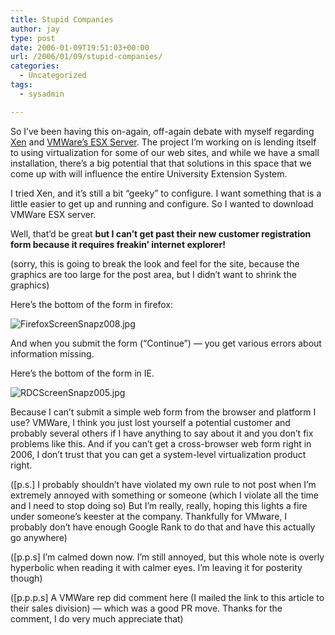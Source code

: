 ```yaml
---
title: Stupid Companies
author: jay
type: post
date: 2006-01-09T19:51:03+00:00
url: /2006/01/09/stupid-companies/
categories:
  - Uncategorized
tags:
  - sysadmin

---
```

So I’ve been having this on-again, off-again debate with myself regarding [Xen][1] and [VMWare’s ESX Server][2]. The project I’m working on is lending itself to using virtualization for some of our web sites, and while we have a small installation, there’s a big potential that that solutions in this space that we come up with will influence the entire University Extension System.

I tried Xen, and it’s still a bit “geeky” to configure. I want something that is a little easier to get up and running and configure. So I wanted to download VMWare ESX server.

Well, that’d be great **but I can’t get past their new customer registration form because it requires freakin’ internet explorer!**

(sorry, this is going to break the look and feel for the site, because the graphics are too large for the post area, but I didn’t want to shrink the graphics)

Here’s the bottom of the form in firefox:

![FirefoxScreenSnapz008.jpg][3]

And when you submit the form (“Continue”) — you get various errors about information missing.

Here’s the bottom of the form in IE.

![RDCScreenSnapz005.jpg][4]

Because I can’t submit a simple web form from the browser and platform I use? VMWare, I think you just lost yourself a potential customer and probably several others if I have anything to say about it and you don’t fix problems like this. And if you can’t get a cross-browser web form right in 2006, I don’t trust that you can get a system-level virtualization product right.

([p.s.] I probably shouldn’t have violated my own rule to not post when I’m extremely annoyed with something or someone (which I violate all the time and I need to stop doing so) But I’m really, really, hoping this lights a fire under someone’s keester at the company. Thankfully for VMware, I probably don’t have enough Google Rank to do that and have this actually go anywhere)

([p.p.s] I’m calmed down now. I’m still annoyed, but this whole note is overly hyperbolic when reading it with calmer eyes. I’m leaving it for posterity though)

([p.p.p.s] A VMWare rep did comment here (I mailed the link to this article to their sales division) — which was a good PR move. Thanks for the comment, I do very much appreciate that)

 [1]: http://www.xensource.com
 [2]: http://www.vmware.com/products/esx/
 [3]: https://cdn.rambleon.org/migrate/2006/01/FirefoxScreenSnapz008.jpg
 [4]: https://cdn.rambleon.org/migrate/2006/01/RDCScreenSnapz005.jpg